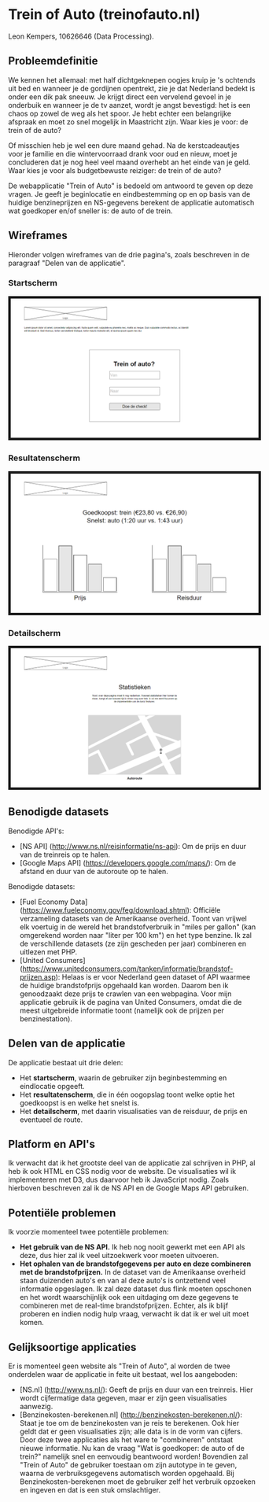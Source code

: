 # Trein of Auto (treinofauto.nl)
Leon Kempers, 10626646 (Data Processing).

## Probleemdefinitie
We kennen het allemaal: met half dichtgeknepen oogjes kruip je 's ochtends uit bed en wanneer je de gordijnen opentrekt, zie je dat Nederland bedekt is onder een dik pak sneeuw. Je krijgt direct een vervelend gevoel in je onderbuik en wanneer je de tv aanzet, wordt je angst bevestigd: het is een chaos op zowel de weg als het spoor. Je hebt echter een belangrijke afspraak en moet zo snel mogelijk in Maastricht zijn. Waar kies je voor: de trein of de auto?

Of misschien heb je wel een dure maand gehad. Na de kerstcadeautjes voor je familie en die wintervoorraad drank voor oud en nieuw, moet je concluderen dat je nog heel veel maand overhebt an het einde van je geld. Waar kies je voor als budgetbewuste reiziger: de trein of de auto?

De webapplicatie "Trein of Auto" is bedoeld om antwoord te geven op deze vragen. Je geeft je beginlocatie en eindbestemming op en op basis van de huidige benzineprijzen en NS-gegevens berekent de applicatie automatisch wat goedkoper en/of sneller is: de auto of de trein.


## Wireframes
Hieronder volgen wireframes van de drie pagina's, zoals beschreven in de paragraaf "Delen van de applicatie".

### Startscherm
<img src="doc/wireframes/start.png" border="5" />

### Resultatenscherm
<img src="doc/wireframes/resultaten.png" border="5" />

### Detailscherm
<img src="doc/wireframes/detail.png" border="5" />


## Benodigde datasets
Benodigde API's:
* [NS API] (http://www.ns.nl/reisinformatie/ns-api): Om de prijs en duur van de treinreis op te halen.
* [Google Maps API] (https://developers.google.com/maps/): Om de afstand en duur van de autoroute op te halen.

Benodigde datasets:
* [Fuel Economy Data] (https://www.fueleconomy.gov/feg/download.shtml): Officiële verzameling datasets van de Amerikaanse overheid. Toont van vrijwel elk voertuig in de wereld het brandstofverbruik in "miles per gallon" (kan omgerekend worden naar "liter per 100 km") en het type benzine. Ik zal de verschillende datasets (ze zijn gescheden per jaar) combineren en uitlezen met PHP.
* [United Consumers] (https://www.unitedconsumers.com/tanken/informatie/brandstof-prijzen.asp): Helaas is er voor Nederland geen dataset of API waarmee de huidige brandstofprijs opgehaald kan worden. Daarom ben ik genoodzaakt deze prijs te crawlen van een webpagina. Voor mijn applicatie gebruik ik de pagina van United Consumers, omdat die de meest uitgebreide informatie toont (namelijk ook de prijzen per benzinestation).


## Delen van de applicatie
De applicatie bestaat uit drie delen:
* Het **startscherm**, waarin de gebruiker zijn beginbestemming en eindlocatie opgeeft.
* Het **resultatenscherm**, die in één oogopslag toont welke optie het goedkoopst is en welke het snelst is.
* Het **detailscherm**, met daarin visualisaties van de reisduur, de prijs en eventueel de route.


## Platform en API's
Ik verwacht dat ik het grootste deel van de applicatie zal schrijven in PHP, al heb ik ook HTML en CSS nodig voor de website. De visualisaties wil ik implementeren met D3, dus daarvoor heb ik JavaScript nodig. Zoals hierboven beschreven zal ik de NS API en de Google Maps API gebruiken.


## Potentiële problemen
Ik voorzie momenteel twee potentiële problemen:
* **Het gebruik van de NS API.** Ik heb nog nooit gewerkt met een API als deze, dus hier zal ik veel uitzoekwerk voor moeten uitvoeren.
* **Het ophalen van de brandstofgegevens per auto en deze combineren met de brandstofprijzen.** In de dataset van de Amerikaanse overheid staan duizenden auto's en van al deze auto's is ontzettend veel informatie opgeslagen. Ik zal deze dataset dus flink moeten opschonen en het wordt waarschijnlijk ook een uitdaging om deze gegevens te combineren met de real-time brandstofprijzen. Echter, als ik blijf proberen en indien nodig hulp vraag, verwacht ik dat ik er wel uit moet komen.

## Gelijksoortige applicaties
Er is momenteel geen website als "Trein of Auto", al worden de twee onderdelen waar de applicatie in feite uit bestaat, wel los aangeboden:
* [NS.nl] (http://www.ns.nl/): Geeft de prijs en duur van een treinreis. Hier wordt cijfermatige data gegeven, maar er zijn geen visualisaties aanwezig.
* [Benzinekosten-berekenen.nl] (http://benzinekosten-berekenen.nl/): Staat je toe om de benzinekosten van je reis te berekenen. Ook hier geldt dat er geen visualisaties zijn; alle data is in de vorm van cijfers.
Door deze twee applicaties als het ware te "combineren" ontstaat nieuwe informatie. Nu kan de vraag "Wat is goedkoper: de auto of de trein?" namelijk snel en eenvoudig beantwoord worden! Bovendien zal "Trein of Auto" de gebruiker toestaan om zijn autotype in te geven, waarna de verbruiksgegevens automatisch worden opgehaald. Bij Benzinekosten-berekenen moet de gebruiker zelf het verbruik opzoeken en ingeven en dat is een stuk omslachtiger.